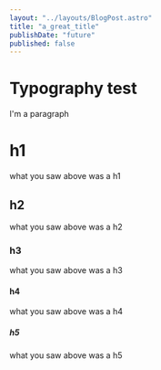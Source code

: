 ```yaml
---
layout: "../layouts/BlogPost.astro"
title: "a_great_title"
publishDate: "future"
published: false
---
```


# Typography test

I'm a paragraph

# h1

what you saw above was a h1

## h2

what you saw above was a h2

### h3

what you saw above was a h3

#### h4

what you saw above was a h4

##### h5

what you saw above was a h5